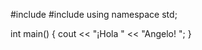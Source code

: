 #include <iostream>
#include <string>
using namespace std;

int main()
{
  cout << "¡Hola " << "Angelo! ";
}
